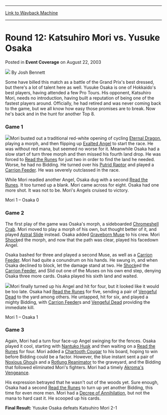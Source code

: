 
---
[Link to Wayback Machine](https://web.archive.org/web/20171030035936/https://magic.wizards.com/en/articles/archive/event-coverage/round-12-katsuhiro-mori-vs-yusuke-osaka-2003-08-22)

[_metadata_:author]:- "Josh Bennett"
[_metadata_:description]:- "Some have billed this match as a battle of the Grand Prix's best dressed, but there's a lot of talent here as well. Yusuke Osaka is one of Hokkaido's best players, having attended a few Pro Tours. His opponent, Katsuhiro Mori, needs no introduction, having built a reputation of being one of the fastest players around. Officially, he had retired and was never coming back to the game, but we all know how easy those promises are to break. Now he's back and in the hunt for another Top 8."
[_metadata_:generator]:- "Drupal 7 (http://drupal.org)"
[_metadata_:node]:- "789236"
[_metadata_:publish_date]:- "2003-08-22"
[_metadata_:source]:- "div-main-content"
[_metadata_:title]:- "Round 12: Katsuhiro Mori vs. Yusuke Osaka"
[_metadata_:wayback_capture_timestamp]:- "2017-10-30 03:59:36"
[_metadata_:wayback_raw_url]:- "https://web.archive.org/web/20171030035936id_/https://magic.wizards.com/en/articles/archive/event-coverage/round-12-katsuhiro-mori-vs-yusuke-osaka-2003-08-22"
[_metadata_:wayback_url]:- "https://magic.wizards.com/en/articles/archive/event-coverage/round-12-katsuhiro-mori-vs-yusuke-osaka-2003-08-22"
---


Round 12: Katsuhiro Mori vs. Yusuke Osaka
=========================================



 Posted in **Event Coverage**
 on August 22, 2003 






![](https://media.magic.wizards.com/styles/auth_small/public/images/person/authorpic_joshbennett.jpg)
By Josh Bennett











Some have billed this match as a battle of the Grand Prix's best dressed, but there's a lot of talent here as well. Yusuke Osaka is one of Hokkaido's best players, having attended a few Pro Tours. His opponent, Katsuhiro Mori, needs no introduction, having built a reputation of being one of the fastest players around. Officially, he had retired and was never coming back to the game, but we all know how easy those promises are to break. Now he's back and in the hunt for another Top 8.

### Game 1

![](https://media.magic.wizards.com/image_legacy_migration/sideboard/images/gpyok03/a934.jpg)Mori busted out a traditional red-white opening of cycling [Eternal Dragon](http://gatherer.wizards.com/Pages/Card/Details.aspx?name=Eternal+Dragon), playing a morph, and then flipping up [Exalted Angel](http://gatherer.wizards.com/Pages/Card/Details.aspx?name=Exalted+Angel) to start the race. He was without red mana, but seemed no worse for it. Meanwhile Osaka had a slow start of turn three morph and then missed his fourth land drop. He was forced to [Read the Runes](http://gatherer.wizards.com/Pages/Card/Details.aspx?name=Read+the+Runes) for just two in order to find the land he needed. Worse, he had no Bidding. He turned over his [Putrid Raptor](http://gatherer.wizards.com/Pages/Card/Details.aspx?name=Putrid+Raptor) and played a [Carrion Feeder](http://gatherer.wizards.com/Pages/Card/Details.aspx?name=Carrion+Feeder). He was severely outclassed in the race.

While Mori readied another Angel, Osaka dug with a second [Read the Runes](http://gatherer.wizards.com/Pages/Card/Details.aspx?name=Read+the+Runes). It too turned up a blank. Mori came across for eight. Osaka had one more shot. It was not to be. Mori's Angels cruised to victory.

Mori 1 – Osaka 0

### Game 2

The first play of the game was Osaka's morph, a sideboarded [Chromeshell Crab](http://gatherer.wizards.com/Pages/Card/Details.aspx?name=Chromeshell+Crab). Mori moved to play a morph of his own, but thought better of it, and played [Astral Slide](http://gatherer.wizards.com/Pages/Card/Details.aspx?name=Astral+Slide) instead. Osaka added [Graveborn Muse](http://gatherer.wizards.com/Pages/Card/Details.aspx?name=Graveborn+Muse) to his crew. Mori [Shock](http://gatherer.wizards.com/Pages/Card/Details.aspx?name=Shock)ed the morph, and now that the path was clear, played his facedown Angel.

Osaka bashed for three and played a second Muse, as well as a [Carrion Feeder](http://gatherer.wizards.com/Pages/Card/Details.aspx?name=Carrion+Feeder). Mori had quite a conundrum on his hands. He swung in, and when Osaka declined to block, let the damage stand at two. He [Shock](http://gatherer.wizards.com/Pages/Card/Details.aspx?name=Shock)ed the [Carrion Feeder](http://gatherer.wizards.com/Pages/Card/Details.aspx?name=Carrion+Feeder), and Slid out one of the Muses on his own end step, denying Osaka three more cards. Osaka played his sixth land and waited.

![](https://media.magic.wizards.com/image_legacy_migration/sideboard/images/gpyok03/a935.jpg)Mori finally turned up his Angel and hit for four, but it looked like it would be too late. Osaka had [Read the Runes](http://gatherer.wizards.com/Pages/Card/Details.aspx?name=Read+the+Runes) for five, sending a pair of [Vengeful Dead](http://gatherer.wizards.com/Pages/Card/Details.aspx?name=Vengeful+Dead) to the yard among others. He untapped, hit for six, and played a mighty Bidding, with [Carrion Feeder](http://gatherer.wizards.com/Pages/Card/Details.aspx?name=Carrion+Feeder)s and [Vengeful Dead](http://gatherer.wizards.com/Pages/Card/Details.aspx?name=Vengeful+Dead) providing the immediate kill.

Mori 1 – Osaka 1

### Game 3

Again, Mori had a turn four face-up Angel swinging for the fences. Osaka played it cool, starting with [Nantuko Husk](http://gatherer.wizards.com/Pages/Card/Details.aspx?name=Nantuko+Husk) and then waiting on a [Read the Runes](http://gatherer.wizards.com/Pages/Card/Details.aspx?name=Read+the+Runes) for four. Mori added a [Chartooth Cougar](http://gatherer.wizards.com/Pages/Card/Details.aspx?name=Chartooth+Cougar) to his board, hoping to win before Bidding could be a factor. However, the blue instant sent a pair of [Noxious Ghoul](http://gatherer.wizards.com/Pages/Card/Details.aspx?name=Noxious+Ghoul)s and a [Rotlung Reanimator](http://gatherer.wizards.com/Pages/Card/Details.aspx?name=Rotlung+Reanimator) to the graveyard, and the Bidding that followed eliminated Mori's fighters. Mori had a timely [Akroma's Vengeance](http://gatherer.wizards.com/Pages/Card/Details.aspx?name=Akroma%27s+Vengeance).

His expression betrayed that he wasn't out of the woods yet. Sure enough, Osaka had a second [Read the Runes](http://gatherer.wizards.com/Pages/Card/Details.aspx?name=Read+the+Runes) to turn up yet another Bidding, this time for even more men. Mori had a [Decree of Annihilation](http://gatherer.wizards.com/Pages/Card/Details.aspx?name=Decree+of+Annihilation), but not the mana to hard cast it. He scooped up his cards.

**Final Result:** Yusuke Osaka defeats Katsuhiro Mori 2-1







